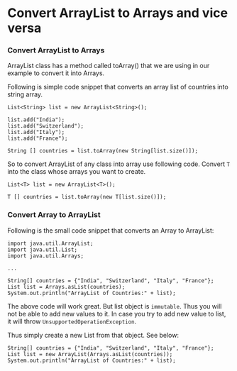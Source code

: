 # Convert ArrayList to Arrays and vice versa

### Convert ArrayList to Arrays

ArrayList class has a method called toArray() that we are using in our example to convert it into Arrays.

Following is simple code snippet that converts an array list of countries into string array.

```
List<String> list = new ArrayList<String>();
		
list.add("India");
list.add("Switzerland");
list.add("Italy");
list.add("France");
	
String [] countries = list.toArray(new String[list.size()]);
```

So to convert ArrayList of any class into array use following code. Convert `T` into the class whose arrays you want to create.

```
List<T> list = new ArrayList<T>();
	
T [] countries = list.toArray(new T[list.size()]);
```

### Convert Array to ArrayList

Following is the small code snippet that converts an Array to ArrayList:

```
import java.util.ArrayList;
import java.util.List;
import java.util.Arrays;

...

String[] countries = {"India", "Switzerland", "Italy", "France"};
List list = Arrays.asList(countries);
System.out.println("ArrayList of Countries:" + list);
```

The above code will work great. But list object is `immutable`. Thus you will not be able to add new values to it. In case you try to add new value to list, it will throw `UnsupportedOperationException`.

Thus simply create a new List from that object. See below:

```
String[] countries = {"India", "Switzerland", "Italy", "France"};
List list = new ArrayList(Arrays.asList(countries));
System.out.println("ArrayList of Countries:" + list);
```